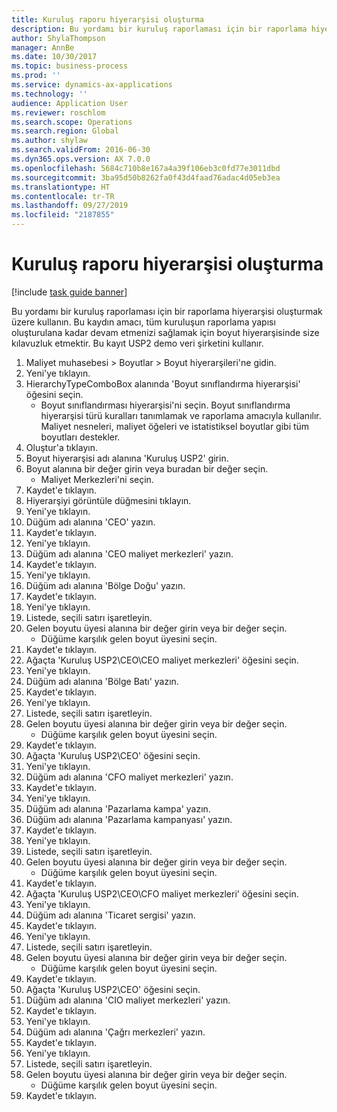 ```yaml
---
title: Kuruluş raporu hiyerarşisi oluşturma
description: Bu yordamı bir kuruluş raporlaması için bir raporlama hiyerarşisi oluşturmak üzere kullanın.
author: ShylaThompson
manager: AnnBe
ms.date: 10/30/2017
ms.topic: business-process
ms.prod: ''
ms.service: dynamics-ax-applications
ms.technology: ''
audience: Application User
ms.reviewer: roschlom
ms.search.scope: Operations
ms.search.region: Global
ms.author: shylaw
ms.search.validFrom: 2016-06-30
ms.dyn365.ops.version: AX 7.0.0
ms.openlocfilehash: 5684c710b8e167a4a39f106eb3c0fd77e3011dbd
ms.sourcegitcommit: 3ba95d50b8262fa0f43d4faad76adac4d05eb3ea
ms.translationtype: HT
ms.contentlocale: tr-TR
ms.lasthandoff: 09/27/2019
ms.locfileid: "2187855"
---
```

# <a name="create-an-organization-report-hierarchy"></a>Kuruluş raporu hiyerarşisi oluşturma

[!include [task guide banner](../../includes/task-guide-banner.md)]

Bu yordamı bir kuruluş raporlaması için bir raporlama hiyerarşisi oluşturmak üzere kullanın. Bu kaydın amacı, tüm kuruluşun raporlama yapısı oluşturulana kadar devam etmenizi sağlamak için boyut hiyerarşisinde size kılavuzluk etmektir. Bu kayıt USP2 demo veri şirketini kullanır.

1. Maliyet muhasebesi > Boyutlar > Boyut hiyerarşileri'ne gidin.
2. Yeni'ye tıklayın.
3. HierarchyTypeComboBox alanında 'Boyut sınıflandırma hiyerarşisi' öğesini seçin.
    * Boyut sınıflandırması hiyerarşisi'ni seçin. Boyut sınıflandırma hiyerarşisi türü kuralları tanımlamak ve raporlama amacıyla kullanılır. Maliyet nesneleri, maliyet öğeleri ve istatistiksel boyutlar gibi tüm boyutları destekler.  
4. Oluştur'a tıklayın.
5. Boyut hiyerarşisi adı alanına 'Kuruluş USP2' girin.
6. Boyut alanına bir değer girin veya buradan bir değer seçin.
    * Maliyet Merkezleri'ni seçin.  
7. Kaydet'e tıklayın.
8. Hiyerarşiyi görüntüle düğmesini tıklayın.
9. Yeni'ye tıklayın.
10. Düğüm adı alanına 'CEO' yazın.
11. Kaydet'e tıklayın.
12. Yeni'ye tıklayın.
13. Düğüm adı alanına 'CEO maliyet merkezleri' yazın.
14. Kaydet'e tıklayın.
15. Yeni'ye tıklayın.
16. Düğüm adı alanına 'Bölge Doğu' yazın.
17. Kaydet'e tıklayın.
18. Yeni'ye tıklayın.
19. Listede, seçili satırı işaretleyin.
20. Gelen boyutu üyesi alanına bir değer girin veya bir değer seçin.
    * Düğüme karşılık gelen boyut üyesini seçin.  
21. Kaydet'e tıklayın.
22. Ağaçta 'Kuruluş USP2\CEO\CEO maliyet merkezleri' öğesini seçin.
23. Yeni'ye tıklayın.
24. Düğüm adı alanına 'Bölge Batı' yazın.
25. Kaydet'e tıklayın.
26. Yeni'ye tıklayın.
27. Listede, seçili satırı işaretleyin.
28. Gelen boyutu üyesi alanına bir değer girin veya bir değer seçin.
    * Düğüme karşılık gelen boyut üyesini seçin.  
29. Kaydet'e tıklayın.
30. Ağaçta 'Kuruluş USP2\CEO' öğesini seçin.
31. Yeni'ye tıklayın.
32. Düğüm adı alanına 'CFO maliyet merkezleri' yazın.
33. Kaydet'e tıklayın.
34. Yeni'ye tıklayın.
35. Düğüm adı alanına 'Pazarlama kampa' yazın.
36. Düğüm adı alanına 'Pazarlama kampanyası' yazın.
37. Kaydet'e tıklayın.
38. Yeni'ye tıklayın.
39. Listede, seçili satırı işaretleyin.
40. Gelen boyutu üyesi alanına bir değer girin veya bir değer seçin.
    * Düğüme karşılık gelen boyut üyesini seçin.  
41. Kaydet'e tıklayın.
42. Ağaçta 'Kuruluş USP2\CEO\CFO maliyet merkezleri' öğesini seçin.
43. Yeni'ye tıklayın.
44. Düğüm adı alanına 'Ticaret sergisi' yazın.
45. Kaydet'e tıklayın.
46. Yeni'ye tıklayın.
47. Listede, seçili satırı işaretleyin.
48. Gelen boyutu üyesi alanına bir değer girin veya bir değer seçin.
    * Düğüme karşılık gelen boyut üyesini seçin.  
49. Kaydet'e tıklayın.
50. Ağaçta 'Kuruluş USP2\CEO' öğesini seçin.
51. Düğüm adı alanına 'CIO maliyet merkezleri' yazın.
52. Kaydet'e tıklayın.
53. Yeni'ye tıklayın.
54. Düğüm adı alanına 'Çağrı merkezleri' yazın.
55. Kaydet'e tıklayın.
56. Yeni'ye tıklayın.
57. Listede, seçili satırı işaretleyin.
58. Gelen boyutu üyesi alanına bir değer girin veya bir değer seçin.
    * Düğüme karşılık gelen boyut üyesini seçin.  
59. Kaydet'e tıklayın.

